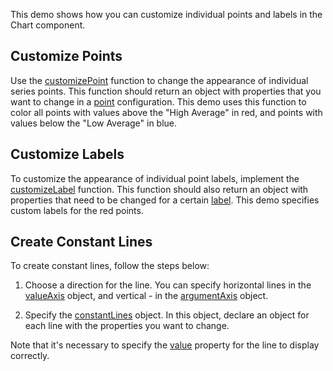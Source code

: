 This demo shows how you can customize individual points and labels in the Chart component.
<!--split-->

## Customize Points

Use the [customizePoint](/Documentation/ApiReference/UI_Components/dxChart/Configuration/#customizePoint) function to change the appearance of individual series points. This function should return an object with properties that you want to change in a [point](/Documentation/ApiReference/UI_Components/dxChart/Configuration/series/point/) configuration. This demo uses this function to color all points with values above the "High Average" in red, and points with values below the "Low Average" in blue.

## Customize Labels

To customize the appearance of individual point labels, implement the [customizeLabel](/Documentation/ApiReference/UI_Components/dxChart/Configuration/#customizeLabel) function. This function should also return an object with properties that need to be changed for a certain [label](/Documentation/ApiReference/UI_Components/dxChart/Configuration/series/label/). This demo specifies custom labels for the red points.

## Create Constant Lines

To create constant lines, follow the steps below:

1. Choose a direction for the line. You can specify horizontal lines in the [valueAxis](/Documentation/ApiReference/UI_Components/dxChart/Configuration/valueAxis/) object, and vertical - in the [argumentAxis](/Documentation/ApiReference/UI_Components/dxChart/Configuration/argumentAxis/) object.

2. Specify the [constantLines](/Documentation/ApiReference/UI_Components/dxChart/Configuration/valueAxis/constantLines/) object. In this object, declare an object for each line with the properties you want to change.

Note that it's necessary to specify the [value](/Documentation/ApiReference/UI_Components/dxChart/Configuration/valueAxis/constantLines/#value) property for the line to display correctly.

